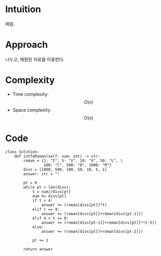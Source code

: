 # Intuition
매핑.

# Approach
나누고, 매핑된 자료를 이용한다.

# Complexity
- Time complexity: $$O(n)$$
- Space complexity: $$O(n)$$

# Code
```python3 []
class Solution:
    def intToRoman(self, num: int) -> str:
        roman = {1: "I", 5: "V", 10: "X", 50: "L", \
                 100: "C", 500: "D", 1000: "M"}
        divs = [1000, 500, 100, 50, 10, 5, 1]
        answer: str = ""

        pt = 0
        while pt < len(divs):
            t = num//divs[pt]
            num %= divs[pt]
            if t < 4:
                answer += (roman[divs[pt]]*t)
            elif t == 4:
                answer += (roman[divs[pt]]+roman[divs[pt-1]])
            elif 4 < t <= 8:
                answer += (roman[divs[pt-1]]+roman[divs[pt]]*(t-5))
            else:
                answer += (roman[divs[pt]]+roman[divs[pt-2]])

            pt += 2

        return answer
```
